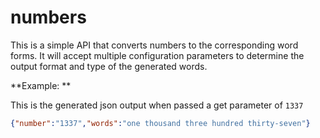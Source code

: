numbers
=======

This is a simple API that converts numbers to the corresponding word forms. It will accept multiple configuration parameters to determine the output format and type of the generated words.

**Example: **

This is the generated json output when passed a get parameter of ```1337```

```json
{"number":"1337","words":"one thousand three hundred thirty-seven"}
```